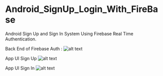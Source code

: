 # Android_SignUp_Login_With_FireBase
Android Sign Up and Sign In System Using Firebase Real Time Authentication.

Back End of Firebase Auth :
![alt text](https://i.imgur.com/IJpukg4.png?1 "Firebase Authentication")

App UI Sign Up
![alt text](https://i.imgur.com/11wTIfu.png?1 "Firebase Authentication")

App UI Sign In
![alt text](https://i.imgur.com/6Wwnopm.png?1 "Firebase Authentication")


